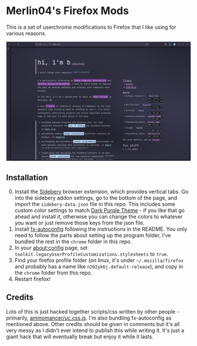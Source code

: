 # Merlin04's Firefox Mods

This is a set of userchrome modifications to Firefox that I like using for various reasons.

![Screenshot of Firefox with mods installed](/screenshot.png)

## Installation

0. Install the [Sidebery](https://addons.mozilla.org/en-US/firefox/addon/sidebery/) browser extension, which provides vertical tabs. Go into the sidebery addon settings, go to the bottom of the page, and import the `sidebery-data.json` file in this repo. This includes some custom color settings to match [Dark Purple Theme](https://addons.mozilla.org/en-US/firefox/addon/jb-dark-purple-theme) - if you like that go ahead and install it, otherwise you can change the colors to whatever you want or just remove those keys from the json file.
1. Install [fx-autoconfig](https://github.com/MrOtherGuy/fx-autoconfig#setting-up-configjs-from-program-folder) following the instructions in the README. You only need to follow the parts about setting up the program folder, I've bundled the rest in the `chrome` folder in this repo.
2. In your [about:config](about:config) page, set `toolkit.legacyUserProfileCustomizations.stylesheets` to `true`.
3. Find your firefox profile folder (on linux, it's under `~/.mozilla/firefox` and probably has a name like `n202yk6j.default-release`), and copy in the `chrome` folder from this repo.
4. Restart firefox!

## Credits

Lots of this is just hacked together scripts/css written by other people - primarily, [aminomancer/uc.css.js](https://github.com/aminomancer/uc.css.js). I'm also bundling fx-autoconfig as mentioned above. Other credits should be given in comments but it's all very messy as I didn't ever intend to publish this while writing it. It's just a giant hack that will eventually break but enjoy it while it lasts.